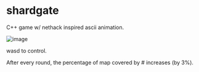 # shardgate
C++ game w/ nethack inspired ascii animation.

![image](https://user-images.githubusercontent.com/42680395/93270534-59ef8c80-f77f-11ea-9e00-61750bc1de06.png)

wasd to control.


After every round, the percentage of map covered by # increases (by 3%).
